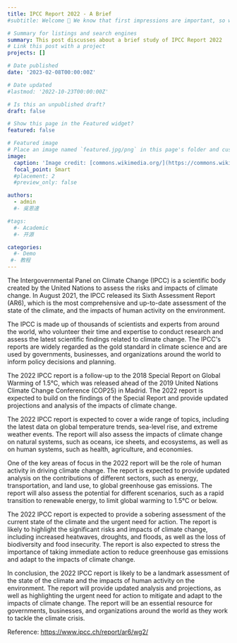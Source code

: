 ```yaml
---
title: IPCC Report 2022 - A Brief  
#subtitle: Welcome 👋 We know that first impressions are important, so we've populated your new site with some initial content to help you get familiar with everything in no time.

# Summary for listings and search engines
summary: This post discusses about a brief study of IPCC Report 2022
# Link this post with a project
projects: []

# Date published
date: '2023-02-08T00:00:00Z'

# Date updated
#lastmod: '2022-10-23T00:00:00Z'

# Is this an unpublished draft?
draft: false

# Show this page in the Featured widget?
featured: false

# Featured image
# Place an image named `featured.jpg/png` in this page's folder and customize its options here.
image:
  caption: 'Image credit: [commons.wikimedia.org/](https://commons.wikimedia.org/wiki/File:Intergovernmental_Panel_on_Climate_Change_Logo.svg)'
  focal_point: Smart
  #placement: 2
  #preview_only: false

authors:
  - admin
  #- 吳恩達

#tags:
  #- Academic
  #- 开源

categories:
  #- Demo
 #- 教程
---
```


The Intergovernmental Panel on Climate Change (IPCC) is a scientific body created by the United Nations to assess the risks and impacts of climate change. In August 2021, the IPCC released its Sixth Assessment Report (AR6), which is the most comprehensive and up-to-date assessment of the state of the climate, and the impacts of human activity on the environment.


The IPCC is made up of thousands of scientists and experts from around the world, who volunteer their time and expertise to conduct research and assess the latest scientific findings related to climate change. The IPCC's reports are widely regarded as the gold standard in climate science and are used by governments, businesses, and organizations around the world to inform policy decisions and planning.


The 2022 IPCC report is a follow-up to the 2018 Special Report on Global Warming of 1.5°C, which was released ahead of the 2019 United Nations Climate Change Conference (COP25) in Madrid. The 2022 report is expected to build on the findings of the Special Report and provide updated projections and analysis of the impacts of climate change.


The 2022 IPCC report is expected to cover a wide range of topics, including the latest data on global temperature trends, sea-level rise, and extreme weather events. The report will also assess the impacts of climate change on natural systems, such as oceans, ice sheets, and ecosystems, as well as on human systems, such as health, agriculture, and economies.


One of the key areas of focus in the 2022 report will be the role of human activity in driving climate change. The report is expected to provide updated analysis on the contributions of different sectors, such as energy, transportation, and land use, to global greenhouse gas emissions. The report will also assess the potential for different scenarios, such as a rapid transition to renewable energy, to limit global warming to 1.5°C or below.


The 2022 IPCC report is expected to provide a sobering assessment of the current state of the climate and the urgent need for action. The report is likely to highlight the significant risks and impacts of climate change, including increased heatwaves, droughts, and floods, as well as the loss of biodiversity and food insecurity. The report is also expected to stress the importance of taking immediate action to reduce greenhouse gas emissions and adapt to the impacts of climate change.


In conclusion, the 2022 IPCC report is likely to be a landmark assessment of the state of the climate and the impacts of human activity on the environment. The report will provide updated analysis and projections, as well as highlighting the urgent need for action to mitigate and adapt to the impacts of climate change. The report will be an essential resource for governments, businesses, and organizations around the world as they work to tackle the climate crisis.


Reference:
https://www.ipcc.ch/report/ar6/wg2/ 















